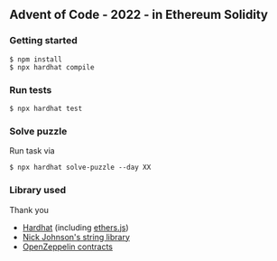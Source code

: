 ## Advent of Code - 2022 - in Ethereum Solidity 


### Getting started 

```shell
$ npm install 
$ npx hardhat compile
```

### Run tests 

```shell
$ npx hardhat test
```


### Solve puzzle
Run task via 

```shell
$ npx hardhat solve-puzzle --day XX
```


### Library used 
Thank you
- [Hardhat](https://hardhat.org/) (including [ethers.js](https://docs.ethers.io/v5/))
- [Nick Johnson's string library](https://github.com/Arachnid/solidity-stringutils)
- [OpenZeppelin contracts](https://www.openzeppelin.com/contracts)